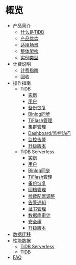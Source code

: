 # 概览

* 产品简介
    * [什么是TiDB](/tidb/introduction/concept)
    * [产品优势](/tidb/introduction/advantages)
    * [适用场景](/tidb/introduction/applications)
    * [整体架构](/tidb/introduction/architecture)
    * [实例类型](/tidb/introduction/instancetype)
* 计费说明 
    * [计费指南](/tidb/fee/price)
    * [回收](/tidb/fee/recycle)
* 操作指南
    * TiDB
        * [实例](/tidb/guide/utidb/instance)
        * [用户](/tidb/guide/utidb/user)
        * [备份恢复](/tidb/guide/utidb/backup)
        * [Binlog同步](/tidb/guide/utidb/binlog)
        * [TiFlash管理](/tidb/guide/utidb/tiflash)
        * [集群管理](/tidb/guide/utidb/cluster)
        * [Dashboard/监控访问](/tidb/guide/utidb/proxy)
        * [监控告警](/tidb/guide/utidb/monitor)
        * [升级版本](/tidb/guide/utidb/upgrade.md)
    * TiDB Serverless
        * [实例](/tidb/guide/serverless/instance)
        * [用户](/tidb/guide/serverless/user)
        * [Binlog同步](/tidb/guide/serverless/binlog)
        * [TiFlash管理](/tidb/guide/serverless/tiflash)
        * [备份恢复](/tidb/guide/serverless/backup)
        * [回档管理](/tidb/guide/serverless/retreated)
        * [参数配置调整](/tidb/guide/serverless/configure)
        * [告警通知](/tidb/guide/serverless/monitor)
        * [证书管理](/tidb/guide/serverless/ssl)
        * [数据库审计](/tidb/guide/serverlessaudit)
        * [安全组](/tidb/guide/serverless/secgroup)
        * [升级版本](/tidb/guide/serverless/upgrade.md)
* [数据迁移](/tidb/migration)
* 性能数据
    * [TiDB Serverless](/tidb/capacity)
    * [TiDB](/tidb/utidb_capacity)
* [FAQ](/tidb/faq)

    
   



    
      



        


        

